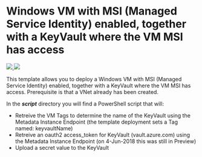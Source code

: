 # Windows VM with MSI (Managed Service Identity) enabled, together with a KeyVault where the VM MSI has access

<a href="https://portal.azure.com/#create/Microsoft.Template/uri/https%3A%2F%2Fraw.githubusercontent.com%2Fmbsnl%2Fvm-msi-keyvault-metadata-instance%2Finitial%2Fazuredeploy.json" target="_blank">
    <img src="http://azuredeploy.net/deploybutton.png"/>
</a>
<a href="https://portal.azure.com/#create/Microsoft.Template/uri/https%3A%2F%2Fraw.githubusercontent.com%2Fmbsnl%2Farm-vm-templates%2Finitial%2Fvm-msi-keyvault-metadata-instance%2Fazuredeploy.json" target="_blank">
    <img src="http://azuredeploy.net/deploybutton.png"/>
</a>



This template allows you to deploy a Windows VM with MSI (Managed Service Identity) enabled, together with a KeyVault where the VM MSI has access. Prerequisite is that a VNet already has been created.

In the _**script**_ directory you will find a PowerShell script that will:
- Retreive the VM Tags to determine the name of the KeyVault using the Metadata Instance Endpoint (the template deployment sets a Tag named: keyvaultName)
- Retreive an oauth2 access_token for KeyVault (vault.azure.com) using the Metadata Instance Endpoint (on 4-Jun-2018 this was still in Preview)
- Upload a secret value to the KeyVault